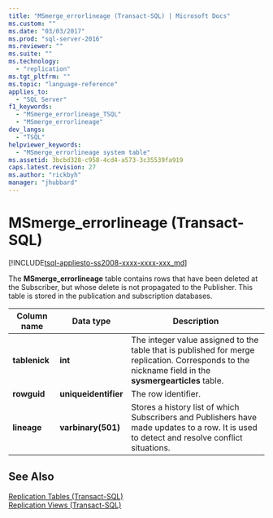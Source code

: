 ```yaml
---
title: "MSmerge_errorlineage (Transact-SQL) | Microsoft Docs"
ms.custom: ""
ms.date: "03/03/2017"
ms.prod: "sql-server-2016"
ms.reviewer: ""
ms.suite: ""
ms.technology: 
  - "replication"
ms.tgt_pltfrm: ""
ms.topic: "language-reference"
applies_to: 
  - "SQL Server"
f1_keywords: 
  - "MSmerge_errorlineage_TSQL"
  - "MSmerge_errorlineage"
dev_langs: 
  - "TSQL"
helpviewer_keywords: 
  - "MSmerge_errorlineage system table"
ms.assetid: 3bcbd328-c958-4cd4-a573-3c35539fa919
caps.latest.revision: 27
ms.author: "rickbyh"
manager: "jhubbard"
---
```

# MSmerge_errorlineage (Transact-SQL)
[!INCLUDE[tsql-appliesto-ss2008-xxxx-xxxx-xxx_md](../../../database-engine/configure/windows/includes/tsql-appliesto-ss2008-xxxx-xxxx-xxx-md.md)]

  The **MSmerge_errorlineage** table contains rows that have been deleted at the Subscriber, but whose delete is not propagated to the Publisher. This table is stored in the publication and subscription databases.  
  
|Column name|Data type|Description|  
|-----------------|---------------|-----------------|  
|**tablenick**|**int**|The integer value assigned to the table that is published for merge replication. Corresponds to the nickname field in the **sysmergearticles** table.|  
|**rowguid**|**uniqueidentifier**|The row identifier.|  
|**lineage**|**varbinary(501)**|Stores a history list of which Subscribers and Publishers have made updates to a row. It is used to detect and resolve conflict situations.|  
  
## See Also  
 [Replication Tables &#40;Transact-SQL&#41;](../../../relational-databases/reference/system-tables/replication-tables-transact-sql.md)   
 [Replication Views &#40;Transact-SQL&#41;](../../../relational-databases/reference/system-views/replication-views-transact-sql.md)  
  
  